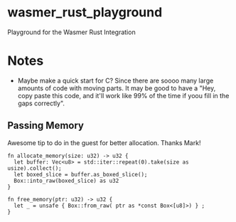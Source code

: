 # wasmer_rust_playground
Playground for the Wasmer Rust Integration

# Notes

* Maybe make a quick start for C? Since there are soooo many large amounts of code with moving parts. It may be good to have a "Hey, copy paste this code, and it'll work like 99% of the time if yoou fill in the gaps correctly".

## Passing Memory

Awesome tip to do in the guest for better allocation. Thanks Mark!

```
fn allocate_memory(size: u32) -> u32 {
  let buffer: Vec<u8> = std::iter::repeat(0).take(size as usize).collect();
  let boxed_slice = buffer.as_boxed_slice();
  Box::into_raw(boxed_slice) as u32
}
```

```
fn free_memory(ptr: u32) -> u32 {
  let _ = unsafe { Box::from_raw( ptr as *const Box<[u8]>) } ;
}
```
